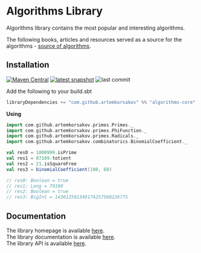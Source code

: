 # Algorithms Library

Algorithms library contains the most popular and interesting algorithms.

The following books, articles and resources served as a source for the algorithms - [source of algorithms](https://artemkorsakov.github.io/algorithms/sources_of_algorithms.html).

## Installation

[![Maven Central](https://img.shields.io/maven-central/v/com.github.artemkorsakov/algorithms-core_2.13.svg?label=Maven%20Central&color=success)](https://search.maven.org/search?q=g:%22com.github.artemkorsakov%22%20AND%20a:%22algorithms-core_2.13%22) 
[![latest snapshot](https://img.shields.io/nexus/s/https/oss.sonatype.org/com.github.artemkorsakov/algorithms-core_2.13.svg?label=latest%20snapshot&color=success)](https://oss.sonatype.org/content/repositories/snapshots/com/github/artemkorsakov/algorithms-core_2.13/)
![last commit](https://img.shields.io/github/last-commit/artemkorsakov/algorithms)


Add the following to your build.sbt
```scala
libraryDependencies += "com.github.artemkorsakov" %% "algorithms-core" % "0.0.4"
```

**Using**
```scala
import com.github.artemkorsakov.primes.Primes._
import com.github.artemkorsakov.primes.PhiFunction._
import com.github.artemkorsakov.primes.Radicals._
import com.github.artemkorsakov.combinatorics.BinomialCoefficient._

val res0 = 1000999.isPrime
val res1 = 87109.totient
val res2 = 21.isSquareFree
val res3 = binomialCoefficient(100, 68)

// res0: Boolean = true
// res1: Long = 79180
// res2: Boolean = true
// res3: BigInt = 143012501349174257560226775
```

## Documentation
The library homepage is available [here](https://artemkorsakov.github.io/algorithms/).
<br>The library documentation is available [here](https://artemkorsakov.github.io/algorithms/docs/).
<br>The library API is available [here](https://artemkorsakov.github.io/algorithms/api/).